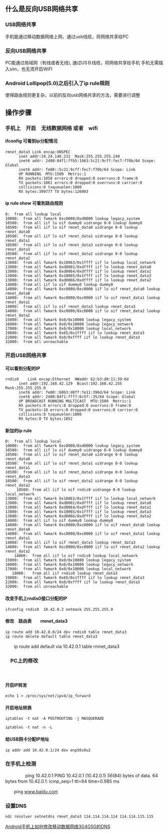 <!--
author: lizhiwei
head: 
date: 2019-09-09
title: Android 5.0之后反向usb网络共享
tags: https,sniffer,mitm
images: 
category: network
status: publish
summary: 在Android 5.0之后引入了ip rule,使得路由规则更复杂，之间的reverse tethering方法需要进行修改
-->


## 什么是反向USB网络共享

### USB网络共享

手机能通过移动数据网络上网，通过usb线缆，将网络共享给PC

### 反向USB网络共享

PC能通过局域网（有线或者无线), 通过USＢ线缆，将网络共享给手机
手机无需插入sim，也无须开启WiFI


### Android Lollipop(5.0)之后引入了ip rule规则

   使得路由规则更复杂，以前的反向usb网络共享的方法，需要进行调整


## 操作步骤

### 手机上　开启　无线数据网络 或者　wifi

#### ifconfig 可看到ip分配情况

    rmnet_data3 Link encap:UNSPEC  
          inet addr:10.24.148.231  Mask:255.255.255.240 
          inet6 addr: 2408:84f1:ffb5:1663:5c21:9cff:fec7:f70b/64 Scope: Global
          inet6 addr: fe80::5c21:9cff:fec7:f70b/64 Scope: Link
          UP RUNNING  MTU:1500  Metric:1
          RX packets:1058 errors:0 dropped:0 overruns:0 frame:0 
          TX packets:1061 errors:0 dropped:0 overruns:0 carrier:0 
          collisions:0 txqueuelen:1000 
          RX bytes:399777 TX bytes:126003 


#### ip rule show 可看到路由规则

    0:	from all lookup local 
    10000:	from all fwmark 0xc0000/0xd0000 lookup legacy_system 
    10500:	from all iif lo oif dummy0 uidrange 0-0 lookup dummy0 
    10500:	from all iif lo oif rmnet_data0 uidrange 0-0 lookup rmnet_data0 
    10500:	from all iif lo oif rmnet_data1 uidrange 0-0 lookup rmnet_data1 
    10500:	from all iif lo oif rmnet_data3 uidrange 0-0 lookup rmnet_data3 
    10500:	from all iif lo oif rmnet_data2 uidrange 0-0 lookup rmnet_data2 
    13000:	from all fwmark 0x10063/0x1ffff iif lo lookup local_network 
    13000:	from all fwmark 0xd0001/0xdffff iif lo lookup rmnet_data0 
    13000:	from all fwmark 0xd0064/0xdffff iif lo lookup rmnet_data1 
    13000:	from all fwmark 0x10065/0x1ffff iif lo lookup rmnet_data3 
    13000:	from all fwmark 0xd0066/0xdffff iif lo lookup rmnet_data2 
    14000:	from all iif lo oif dummy0 lookup dummy0 
    14000:	from all fwmark 0xc0000/0xc0000 iif lo oif rmnet_data0 lookup rmnet_data0 
    14000:	from all fwmark 0xc0000/0xc0000 iif lo oif rmnet_data1 lookup rmnet_data1 
    14000:	from all iif lo oif rmnet_data3 lookup rmnet_data3 
    14000:	from all fwmark 0xc0000/0xc0000 iif lo oif rmnet_data2 lookup rmnet_data2 
    15000:	from all fwmark 0x0/0x10000 lookup legacy_system 
    16000:	from all fwmark 0x0/0x10000 lookup legacy_network 
    17000:	from all fwmark 0x0/0x10000 lookup local_network 
    19000:	from all fwmark 0x65/0x1ffff iif lo lookup rmnet_data3 
    22000:	from all fwmark 0x0/0xffff iif lo lookup rmnet_data3 
    32000:	from all unreachable

### 开启USB网络共享

#### 可以看到分配的IP

    rndis0    Link encap:Ethernet  HWaddr 62:b3:d8:11:39:6d
          inet addr:192.168.42.129  Bcast:192.168.42.255  Mask:255.255.255.0 
          inet6 addr: fe80::60b3:d8ff:fe11:396d/64 Scope: Link
          inet6 addr: 2408:84f1:fff7:6c57::35/64 Scope: Global
          UP BROADCAST RUNNING MULTICAST  MTU:1500  Metric:1
          RX packets:0 errors:0 dropped:0 overruns:0 frame:0 
          TX packets:10 errors:0 dropped:0 overruns:0 carrier:0 
          collisions:0 txqueuelen:1000 
          RX bytes:0 TX bytes:1852 

#### 新加的ip rule 

    0:	from all lookup local 
    10000:	from all fwmark 0xc0000/0xd0000 lookup legacy_system 
    10500:	from all iif lo oif dummy0 uidrange 0-0 lookup dummy0 
    10500:	from all iif lo oif rmnet_data0 uidrange 0-0 lookup rmnet_data0 
    10500:	from all iif lo oif rmnet_data1 uidrange 0-0 lookup rmnet_data1 
    10500:	from all iif lo oif rmnet_data3 uidrange 0-0 lookup rmnet_data3 
    10500:	from all iif lo oif rmnet_data2 uidrange 0-0 lookup rmnet_data2 
         10500:	from all iif lo oif rndis0 uidrange 0-0 lookup local_network 
    13000:	from all fwmark 0x10063/0x1ffff iif lo lookup local_network 
    13000:	from all fwmark 0xd0001/0xdffff iif lo lookup rmnet_data0 
    13000:	from all fwmark 0xd0064/0xdffff iif lo lookup rmnet_data1 
    13000:	from all fwmark 0x10065/0x1ffff iif lo lookup rmnet_data3 
    13000:	from all fwmark 0xd0066/0xdffff iif lo lookup rmnet_data2 
    14000:	from all iif lo oif dummy0 lookup dummy0 
    14000:	from all fwmark 0xc0000/0xc0000 iif lo oif rmnet_data0 lookup rmnet_data0 
    14000:	from all fwmark 0xc0000/0xc0000 iif lo oif rmnet_data1 lookup rmnet_data1 
    14000:	from all iif lo oif rmnet_data3 lookup rmnet_data3 
    14000:	from all fwmark 0xc0000/0xc0000 iif lo oif rmnet_data2 lookup rmnet_data2 
        14000:	from all iif lo oif rndis0 lookup local_network 
    15000:	from all fwmark 0x0/0x10000 lookup legacy_system 
    16000:	from all fwmark 0x0/0x10000 lookup legacy_network 
    17000:	from all fwmark 0x0/0x10000 lookup local_network 
       18000:	from all iif rndis0 lookup rmnet_data3 
    19000:	from all fwmark 0x65/0x1ffff iif lo lookup rmnet_data3 
    22000:	from all fwmark 0x0/0xffff iif lo lookup rmnet_data3 
    32000:	from all unreachable

#### 改变手机上rndis0接口分配的IP

    ifconfig rndis0  10.42.0.2 netmask 255.255.255.0

#### 修改　路由表　　rmnet_data3

    ip route add 10.42.0.0/24 dev rndis0 table rmnet_data3
    ip route delete default table rmnet_data3
　　ip route add default via 10.42.0.1 table rmnet_data3



### 　PC上的修改
　
####  开启IP转发

    echo 1 > /proc/sys/net/ipv4/ip_forward

#### 开启地址转换

    iptables -t nat -A POSTROUTING -j MASQUERADE

    iptables -t nat -n -L


#### 给USB网卡分配IP地址

    ip addr add 10.42.0.1/24 dev enp56s0u2



###  在手机上检测
　　　
　   ping 10.42.0.1
    PING 10.42.0.1 (10.42.0.1) 56(84) bytes of data.
    64 bytes from 10.42.0.1: icmp_seq=1 ttl=64 time=0.985 ms

　　ping www.baidu.com
    
### 设置DNS


    ndc resolver setnetdns rmnet_data3 114.114.114.114 114.114.115.115
[Android手机上如何修改移动数据网络3G4G5G的DNS](Android手机上如何修改移动数据网络3G4G5G的DNS.html)

